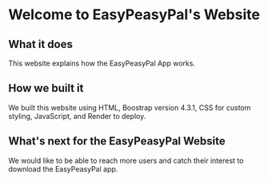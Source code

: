 # Welcome to EasyPeasyPal's Website 

## What it does
This website explains how the EasyPeasyPal App works.

## How we built it
We built this website using HTML, Boostrap version 4.3.1, CSS for custom styling, JavaScript, and Render to deploy. 

## What's next for the EasyPeasyPal Website
We would like to be able to reach more users and catch their interest to download the EasyPeasyPal app.



